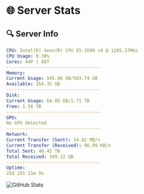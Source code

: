 # 🌐 Server Stats
## 🔍 Server Info
```yaml
CPU: Intel(R) Xeon(R) CPU E5-2699 v4 @ 1285.37MHz
CPU Usage: 0.30%
Cores: 44P | 88T
-----------------------------------
Memory:
Current Usage: 145.96 GB/503.74 GB
Available: 354.35 GB
-----------------------------------
Disk:
Current Usage: 64.85 GB/1.71 TB
Free: 1.56 TB
-----------------------------------
GPU:
No GPU detected
-----------------------------------
Network:
Current Transfer (Sent): 14.02 MB/s
Current Transfer (Received): 96.99 KB/s
Total Sent: 40.42 TB
Total Received: 349.12 GB
-----------------------------------
Uptime:
25d 15h 21m 9s
```
![GitHub Stats](https://img.shields.io/badge/Updated-2025-04-02_12:43:58-blue)